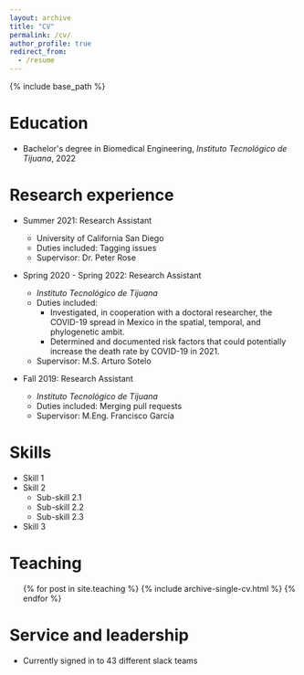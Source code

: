 ```yaml
---
layout: archive
title: "CV"
permalink: /cv/
author_profile: true
redirect_from:
  - /resume
---
```


{% include base_path %}

Education
======
* Bachelor's degree in Biomedical Engineering, <em>Instituto Tecnológico de Tijuana</em>, 2022

Research experience
======
* Summer 2021: Research Assistant
  * University of California San Diego
  * Duties included: Tagging issues
  * Supervisor: Dr. Peter Rose

* Spring 2020 - Spring 2022: Research Assistant
  * <em>Instituto Tecnológico de Tijuana</em>
  * Duties included: <ul><li>Investigated, in cooperation with a doctoral researcher, the COVID-19 spread in Mexico in the spatial, temporal, and
  phylogenetic ambit.</li><li>Determined and documented risk factors that could potentially increase the death rate by COVID-19 in 2021.</li></ul>
  * Supervisor: M.S. Arturo Sotelo

* Fall 2019: Research Assistant
  * <em>Instituto Tecnológico de Tijuana</em>
  * Duties included: Merging pull requests
  * Supervisor: M.Eng. Francisco García

Skills
======
* Skill 1
* Skill 2
  * Sub-skill 2.1
  * Sub-skill 2.2
  * Sub-skill 2.3
* Skill 3

<!--
Publications
======
  <ul>{% for post in site.publications %}
    {% include archive-single-cv.html %}
  {% endfor %}</ul>

Talks
======
  <ul>{% for post in site.talks %}
    {% include archive-single-talk-cv.html %}
  {% endfor %}</ul>
-->  
Teaching
======
  <ul>{% for post in site.teaching %}
    {% include archive-single-cv.html %}
  {% endfor %}</ul>

Service and leadership
======
* Currently signed in to 43 different slack teams
